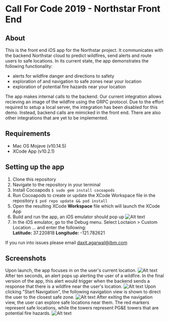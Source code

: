 # Call For Code 2019 - Northstar Front End
## About 
This is the front end iOS app for the Northstar project. It communicates with the backend Northstar cloud to predict wildfires, send alerts and route users to safe locations. In its current state, the app demonstrates the following functionality:
- alerts for wildfire danger and directions to safety
- exploration of and navigation to safe zones near your location
- exploration of potential fire hazards near your location

The app makes internal calls to the backend. Our current integration allows recieving an image of the wildfire using the GRPC protocol. Due to the effort required to setup a local server, the integration has been disabled for this demo. Instead, backend calls are mimicked in the front end. There are also other integrations that are yet to be implemented.

## Requirements
- Mac OS Mojave (v10.14.5) 
- XCode App (v10.2.1)

## Setting up the app
1. Clone this repository
2. Navigate to the repository in your terminal
3. Install Cocoapods
`$ sudo gem install cocoapods`
4. Run Cocoapods to create or update the XCode Workspace file in the repository
`$ pod repo update && pod install`
5. Open the resulting XCode **Workspace** file which will launch the XCode App
6. Build and run the app, an iOS emulator should pop up
![Alt text](/Screenshots/build_run.png?raw=true "Build Location")
7. In the iOS emulator, go to the Debug menu. Select Loctaion > Custom Location ... and enter the following:  
  **Latitude:** 37.220818
  **Longitude:** -121.782621

If you run into issues please email daxit.agarwal@ibm.com

## Screenshots

Upon launch, the app focuses in on the user's current location.
![Alt text](/Screenshots/current_location.png?raw=true "Current Location")
After ten seconds, an alert pops up alerting the user of a wildfire. In the final version of the app, this alert would trigger when the backend sends a response that there is a wildfire near the user's location.
![Alt text](/Screenshots/wildfire_alert.png?raw=true "Wildfire Alert")
Upon clicking "Start Navigation", the following navigation view is shown to direct the user to the closest safe zone.
![Alt text](/Screenshots/safe_zone_nav.png?raw=true "Safe Zone Navigation")
After exiting the navigation view, the user can explore safe locations near them. The red markers represent safe locations, while the towers represent PG&E towers that are potential fire hazards.
![Alt text](/Screenshots/explore_safe_zones.png?raw=true "Safe Zone Exploration")

